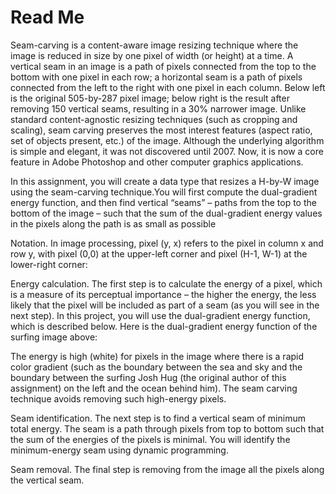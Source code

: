 # Read Me
Seam-carving is a content-aware image resizing technique where the image is reduced in size by one pixel of width (or height) at a time. A vertical seam in an image is a path of pixels connected from the top to the bottom with one pixel in each row; a horizontal seam is a path of pixels connected from the left to the right with one pixel in each column. Below left is the original 505-by-287 pixel image; below right is the result after removing 150 vertical seams, resulting in a 30% narrower image. Unlike standard content-agnostic resizing techniques (such as cropping and scaling), seam carving preserves the most interest features (aspect ratio, set of objects present, etc.) of the image. Although the underlying algorithm is simple and elegant, it was not discovered until 2007. Now, it is now a core feature in Adobe Photoshop and other computer graphics applications.

In this assignment, you will create a data type that resizes a H-by-W image using the seam-carving technique.You will first compute the dual-gradient energy function, and then find vertical “seams” – paths from the top to the bottom of the image – such that the sum of the dual-gradient energy values in the pixels along the path is as small as possible

Notation. In image processing, pixel (y, x) refers to the pixel in column x and row y, with pixel (0,0) at the upper-left corner and pixel (H-1, W-1) at the lower-right corner:

Energy calculation. The first step is to calculate the energy of a pixel, which is a measure of its perceptual importance – the higher the energy, the less likely that the pixel will be included as part of a seam (as you will see in the next step). In this project, you will use the dual-gradient energy function, which is described below. Here is the dual-gradient energy function of the surfing image above:

The energy is high (white) for pixels in the image where there is a rapid color gradient (such as the boundary between the sea and sky and the boundary between the surfing Josh Hug (the original author of this assignment) on the left and the ocean behind him). The seam carving technique avoids removing such high-energy pixels.

Seam identification. The next step is to find a vertical seam of minimum total energy. The seam is a path through pixels from top to bottom such that the sum of the energies of the pixels is minimal. You will identify the minimum-energy seam using dynamic programming.

Seam removal. The final step is removing from the image all the pixels along the vertical seam.
